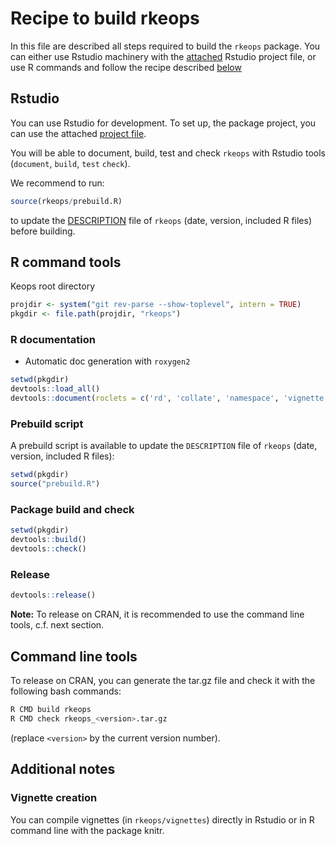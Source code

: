 # Recipe to build rkeops

In this file are described all steps required to build the `rkeops` package. 
You can either use Rstudio machinery with the [attached](#rstudio) Rstudio 
project file, or use R commands and follow the recipe described 
[below](#r-command-tools)


## Rstudio

You can use Rstudio for development. To set up, the package project,
you can use the attached [project file](../keops.Rproj).

You will be able to document, build, test and check `rkeops` with 
Rstudio tools (`document`, `build`, `test` `check`).

We recommend to run:
```R
source(rkeops/prebuild.R)
```
to update the [DESCRIPTION](.rkeops/DESCRIPTION) 
file of `rkeops` (date, version, included R files) before 
building.


## R command tools

Keops root directory
```R
projdir <- system("git rev-parse --show-toplevel", intern = TRUE)
pkgdir <- file.path(projdir, "rkeops")
```

### R documentation

* Automatic doc generation with `roxygen2`
```R
setwd(pkgdir)
devtools::load_all()
devtools::document(roclets = c('rd', 'collate', 'namespace', 'vignette'))
```

### Prebuild script

A prebuild script is available to update the `DESCRIPTION` file of `rkeops`
(date, version, included R files):
```R
setwd(pkgdir)
source("prebuild.R")
```

### Package build and check

```R
setwd(pkgdir)
devtools::build()
devtools::check()
```

### Release

```R
devtools::release()
```

**Note:** To release on CRAN, it is recommended to use the command line tools, c.f. next section. 

## Command line tools

To release on CRAN, you can generate the tar.gz file and check it with the following bash commands:
```bash
R CMD build rkeops
R CMD check rkeops_<version>.tar.gz
```
(replace `<version>` by the current version number).


## Additional notes

### Vignette creation

You can compile vignettes (in `rkeops/vignettes`) directly in Rstudio or 
in R command line with the package knitr.
